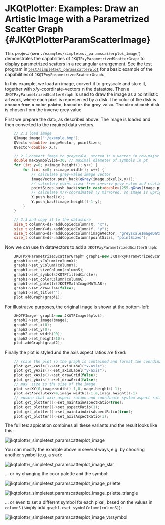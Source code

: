 # JKQtPlotter: Examples: Draw an Artistic Image with a Parametrized Scatter Graph {#JKQtPlotterParamScatterImage}
This project (see `./examples/simpletest_paramscatterplot_image/`) demonstrates the capabilities of `JKQTPxyParametrizedScatterGraph` to display parametrized scatters in a rectangular arrangement. See the test program in [`test/simpletest_paramscatterplot`](../simpletest_paramscatterplot) for a basic example of the capabilities of `JKQTPxyParametrizedScatterGraph`.

In this example, we load an image, convert it to greyscale and store it, together with x/y-coordinate-vectors in the datastore. Then a `JKQTPxyParametrizedScatterGraph` is used to draw the image as a pointilistic artwork, where each pixel is represented by a disk. The color of the disk is chosen from a color-palette, based on the grey-value. The size of each disk is chosen from the inverse grey value.

First we prepare the data, as described above. The image is loaded and then converted to the required data vectors.
```c++
    // 2.1 load image
    QImage image(":/example.bmp");
    QVector<double> imageVector, pointSizes;
    QVector<double> X,Y;

    // 2.2 convert image to greyscale, stored in a vector in row-major order
    double maxSymbolSize=30; // maximal diameter of symbols in pt
    for (int y=0; y<image.height(); y++) {
        for (int x=0; x<image.width(); x++) {
            // calculate grey-value image vector
            imageVector.push_back(qGray(image.pixel(x,y)));
            // calculate point sizes from inverse grey value and scaling between 0 and maxSymbolSize
            pointSizes.push_back(static_cast<double>(255-qGray(image.pixel(x,y)))/255.0*maxSymbolSize);
            // calculate X/Y-coordinates (y mirrored, so image is upright)
            X.push_back(x);
            Y.push_back(image.height()-1-y);
        }
    }

    // 2.3 and copy it to the datastore
    size_t columnX=ds->addCopiedColumn(X, "x");
    size_t columnY=ds->addCopiedColumn(Y, "y");
    size_t columnG=ds->addCopiedColumn(imageVector, "greyscaleImageData");
    size_t columnS=ds->addCopiedColumn(pointSizes, "pointSizes");
```

Now we can use th datavectors to add a `JKQTPxyParametrizedScatterGraph`:
```c++
    JKQTPxyParametrizedScatterGraph* graph1=new JKQTPxyParametrizedScatterGraph(&plot);
    graph1->set_xColumn(columnX);
    graph1->set_yColumn(columnY);
    graph1->set_sizeColumn(columnS);
    graph1->set_symbol(JKQTPfilledCircle);
    graph1->set_colorColumn(columnG);
    graph1->set_palette(JKQTPMathImageMATLAB);
    graph1->set_drawLine(false);
    graph1->set_title("");
    plot.addGraph(graph1);
```

For illustrative purposes, the original image is shown at the bottom-left:
```c++
    JKQTPImage* graph2=new JKQTPImage(&plot);
    graph2->set_image(image);
    graph2->set_x(0);
    graph2->set_y(0);
    graph2->set_width(10);
    graph2->set_height(10);
    plot.addGraph(graph2);
```

Finally the plot is styled and the axis aspect ratios are fixed:
```c++
    // scale the plot so the graph is contained and format the coordinate system
    plot.get_xAxis()->set_axisLabel("x-axis");
    plot.get_yAxis()->set_axisLabel("y-axis");
    plot.get_xAxis()->set_drawGrid(false);
    plot.get_yAxis()->set_drawGrid(false);
    // max. size is the size of the image
    plot.setXY(0,image.width()-1,0,image.height()-1);
    plot.setAbsoluteXY(0,image.width()-1,0,image.height()-1);
    // ensure that axis aspect ration and coordinate system aspect ratio are maintained
    plot.get_plotter()->set_maintainAspectRatio(true);
    plot.get_plotter()->set_aspectRatio(1);
    plot.get_plotter()->set_maintainAxisAspectRatio(true);
    plot.get_plotter()->set_axisAspectRatio(1);
```

The full test appication combines all these variants and the result looks like this:

![jkqtplotter_simpletest_paramscatterplot_image](../../screenshots/jkqtplotter_simpletest_paramscatterplot_image.png)

You can modify the example above in several ways, e.g. by choosing another symbol (e.g. a star):

![jkqtplotter_simpletest_paramscatterplot_image_star](../../screenshots/jkqtplotter_simpletest_paramscatterplot_image_star.png)

... or by changing the color palette and the symbol:

![jkqtplotter_simpletest_paramscatterplot_image_palette](../../screenshots/jkqtplotter_simpletest_paramscatterplot_image_palette.png)

![jkqtplotter_simpletest_paramscatterplot_image_palette_triangle](../../screenshots/jkqtplotter_simpletest_paramscatterplot_image_palette_triangle.png)

... or even  to set a different symbol for each pixel, based on the values in `columnS` (simply add `graph1->set_symbolColumn(columnS)`):


![jkqtplotter_simpletest_paramscatterplot_image_varsymbol](../../screenshots/jkqtplotter_simpletest_paramscatterplot_image_varsymbol.png)

